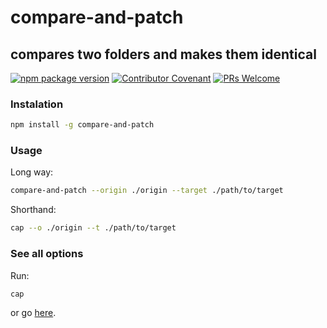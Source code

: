 # compare-and-patch

## compares two folders and makes them identical

[![npm package version](https://badgen.net/npm/v/compare-and-patch)](https://npm.im/compare-and-patch)
[![Contributor Covenant](https://img.shields.io/badge/Contributor%20Covenant-v1.4%20adopted-ff69b4.svg)](code-of-conduct.md)
[![PRs Welcome](https://img.shields.io/badge/PRs-welcome-brightgreen.svg)](http://makeapullrequest.com)

### Instalation

```bash
npm install -g compare-and-patch
```

### Usage

Long way:

```bash
compare-and-patch --origin ./origin --target ./path/to/target
```

Shorthand:

```bash
cap --o ./origin --t ./path/to/target
```

### See all options

Run:

```bash
cap
```

or go [here](help.md).
